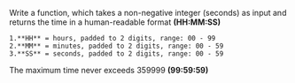 Write a function, which takes a non-negative integer (seconds) as input and returns the time in a human-readable format **(HH:MM:SS)**

    1.**HH** = hours, padded to 2 digits, range: 00 - 99
    2.**MM** = minutes, padded to 2 digits, range: 00 - 59
    3.**SS** = seconds, padded to 2 digits, range: 00 - 59

The maximum time never exceeds 359999 **(99:59:59)**

